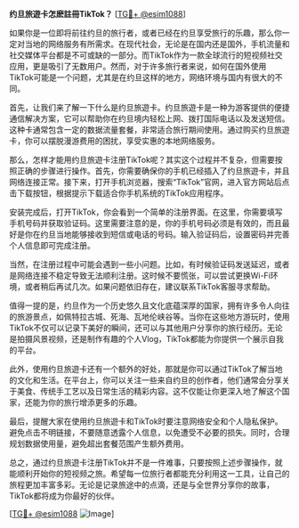 **约旦旅遊卡怎麽註冊TikTok？** [[TG💪+ @esim1088](https://t.me/s/esim1088)]

如果你是一位即将前往约旦的旅行者，或者已经在约旦享受旅行的乐趣，那么你一定对当地的网络服务有所需求。在现代社会，无论是在国内还是国外，手机流量和社交媒体平台都是不可或缺的一部分。而TikTok作为一款全球流行的短视频社交应用，更是吸引了无数用户。然而，对于许多旅行者来说，如何在国外使用TikTok可能是一个问题，尤其是在约旦这样的地方，网络环境与国内有很大的不同。

首先，让我们来了解一下什么是约旦旅遊卡。约旦旅遊卡是一种为游客提供的便捷通信解决方案，它可以帮助你在约旦境内轻松上网、拨打国际电话以及发送短信。这种卡通常包含一定的数据流量套餐，非常适合旅行期间使用。通过购买约旦旅遊卡，你可以摆脱漫游费用的困扰，享受实惠的本地网络服务。

那么，怎样才能用约旦旅遊卡注册TikTok呢？其实这个过程并不复杂，但需要按照正确的步骤进行操作。首先，你需要确保你的手机已经插入了约旦旅遊卡，并且网络连接正常。接下来，打开手机浏览器，搜索“TikTok”官网，进入官方网站后点击下载按钮，根据提示下载适合你手机系统的TikTok应用程序。

安装完成后，打开TikTok，你会看到一个简单的注册界面。在这里，你需要填写手机号码并获取验证码。这里需要注意的是，你的手机号码必须是有效的，而且最好是你在约旦当地能够接收到短信或电话的号码。输入验证码后，设置密码并完善个人信息即可完成注册。

当然，在注册过程中可能会遇到一些小问题。比如，有时候验证码发送延迟，或者是网络连接不稳定导致无法顺利注册。这时候不要慌张，可以尝试更换Wi-Fi环境，或者稍后再试几次。如果问题依旧存在，建议联系TikTok客服寻求帮助。

值得一提的是，约旦作为一个历史悠久且文化底蕴深厚的国家，拥有许多令人向往的旅游景点，如佩特拉古城、死海、瓦地伦峡谷等。当你在这些地方游玩时，使用TikTok不仅可以记录下美好的瞬间，还可以与其他用户分享你的旅行经历。无论是拍摄风景视频，还是制作有趣的个人Vlog，TikTok都能为你提供一个展示自我的平台。

此外，使用约旦旅遊卡还有一个额外的好处，那就是你可以通过TikTok了解当地的文化和生活。在平台上，你可以关注一些来自约旦的创作者，他们通常会分享关于美食、传统手工艺以及日常生活的精彩内容。这不仅能让你更深入地了解这个国家，还能为你的旅行增添更多的乐趣。

最后，提醒大家在使用约旦旅遊卡和TikTok时要注意网络安全和个人隐私保护。避免点击不明链接，不要随意透露个人信息，以免遭受不必要的损失。同时，合理规划数据使用量，避免超出套餐范围产生额外费用。

总之，通过约旦旅遊卡注册TikTok并不是一件难事，只要按照上述步骤操作，就能顺利开始你的短视频之旅。希望每一位旅行者都能充分利用这一工具，让自己的旅程更加丰富多彩。无论是记录旅途中的点滴，还是与全世界分享你的故事，TikTok都将成为你最好的伙伴。

[[TG💪+ @esim1088](https://t.me/s/esim1088) ![Image](https://i.postimg.cc/4NQfJmqS/Snipaste-2025-05-13-00-14-12.png)]